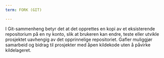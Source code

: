 ```yaml
---
term: FORK (GIT)

---
```

I Git-sammenheng betyr det at det opprettes en kopi av et eksisterende repositorium på en ny konto, slik at brukeren kan endre, teste eller utvikle prosjektet uavhengig av det opprinnelige repositoriet. Gafler muliggjør samarbeid og bidrag til prosjekter med åpen kildekode uten å påvirke kildelageret.